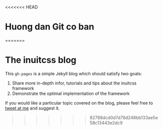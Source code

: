 <<<<<<< HEAD
# Huong dan Git co ban
=======
# The inuitcss blog

This `gh-pages` is a simple Jekyll blog which should satisfy two goals:

1. Share more in-depth infor, tutorials and tips about the inuitcss framework
2. Demonstrate the optimal implementation of the framework

If you would like a particular topic covered on the blog, please feel free to
[tweet at me](http://twitter.com/inuitcss) and suggest it. 
>>>>>>> 82788dcd0d7d78d248bb133ae5e58c13443e2dc9
